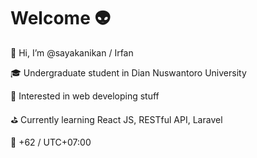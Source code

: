 # Welcome 👽
👋 Hi, I’m @sayakanikan / Irfan

🎓 Undergraduate student in Dian Nuswantoro University

👀 Interested in web developing stuff

⛳️ Currently learning React JS, RESTful API, Laravel

🧭 +62 / UTC+07:00


<!--- # Another me 🎉--->

<!---
sayakanikan/sayakanikan is a ✨ special ✨ repository because its `README.md` (this file) appears on your GitHub profile.
You can click the Preview link to take a look at your changes.
--->
